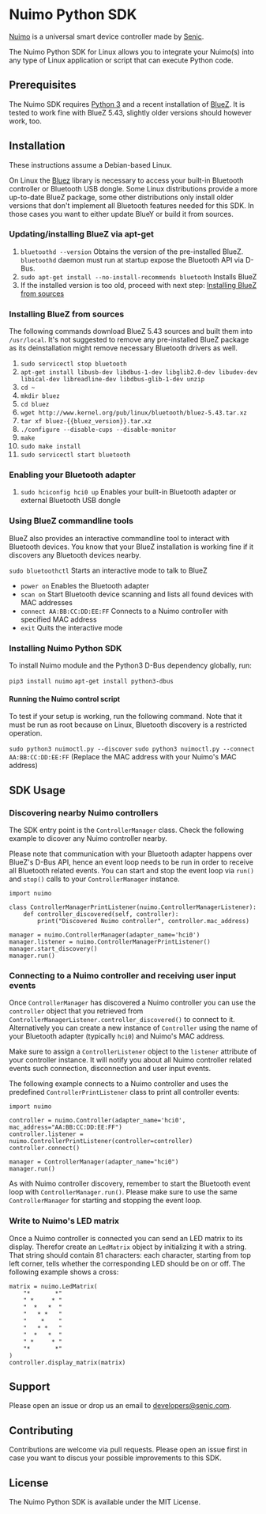 # Nuimo Python SDK
[Nuimo](https://senic.com) is a universal smart device controller made by [Senic](https://senic.com).

The Nuimo Python SDK for Linux allows you to integrate your Nuimo(s) into any type of Linux application or script that can execute Python code.

## Prerequisites
The Nuimo SDK requires [Python 3](https://www.python.org) and a recent installation of [BlueZ](http://www.bluez.org/). It is tested to work fine with BlueZ 5.43, slightly older versions should however work, too.

## Installation
These instructions assume a Debian-based Linux.

On Linux the [Bluez](http://www.bluez.org/) library is necessary to access your built-in Bluetooth controller or Bluetooth USB dongle. Some Linux distributions provide a more up-to-date BlueZ package, some other distributions only install older versions that don't implement all Bluetooth features needed for this SDK. In those cases you want to either update BlueY or build it from sources.

### Updating/installing BlueZ via apt-get

1. `bluetoothd --version` Obtains the version of the pre-installed BlueZ. `bluetoothd` daemon must run at startup expose the Bluetooth API via D-Bus.
2. `sudo apt-get install --no-install-recommends bluetooth` Installs BlueZ
3. If the installed version is too old, proceed with next step: [Installing BlueZ from sources](#installing-bluez-from-sources)

### Installing BlueZ from sources

The following commands download BlueZ 5.43 sources and built them into `/usr/local`. It's not suggested to remove any pre-installed BlueZ package as its deinstallation might remove necessary Bluetooth drivers as well.

1. `sudo servicectl stop bluetooth`
2. `apt-get install libusb-dev libdbus-1-dev libglib2.0-dev libudev-dev libical-dev libreadline-dev libdbus-glib-1-dev unzip`
3. `cd ~`
4. `mkdir bluez`
5. `cd bluez`
6. `wget http://www.kernel.org/pub/linux/bluetooth/bluez-5.43.tar.xz`
7. `tar xf bluez-{{bluez_version}}.tar.xz`
8. `./configure --disable-cups --disable-monitor`
9. `make`
10. `sudo make install`
11. `sudo servicectl start bluetooth`

### Enabling your Bluetooth adapter

1. `sudo hciconfig hci0 up` Enables your built-in Bluetooth adapter or external Bluetooth USB dongle

### Using BlueZ commandline tools
BlueZ also provides an interactive commandline tool to interact with Bluetooth devices. You know that your BlueZ installation is working fine if it discovers any Bluetooth devices nearby.

`sudo bluetoothctl` Starts an interactive mode to talk to BlueZ
  * `power on` Enables the Bluetooth adapter
  * `scan on` Start Bluetooth device scanning and lists all found devices with MAC addresses
  * `connect AA:BB:CC:DD:EE:FF` Connects to a Nuimo controller with specified MAC address
  * `exit` Quits the interactive mode

### Installing Nuimo Python SDK

To install Nuimo module and the Python3 D-Bus dependency globally, run:

`pip3 install nuimo`
`apt-get install python3-dbus`

#### Running the Nuimo control script

To test if your setup is working, run the following command. Note that it must be run as root because on Linux, Bluetooth discovery is a restricted operation.

`sudo python3 nuimoctl.py --discover`
`sudo python3 nuimoctl.py --connect AA:BB:CC:DD:EE:FF` (Replace the MAC address with your Nuimo's MAC address)

## SDK Usage

### Discovering nearby Nuimo controllers

The SDK entry point is the `ControllerManager` class. Check the following example to dicover any Nuimo controller nearby.

Please note that communication with your Bluetooth adapter happens over BlueZ's D-Bus API, hence an event loop needs to be run in order to receive all Bluetooth related events. You can start and stop the event loop via `run()` and `stop()` calls to your `ControllerManager` instance.


```
import nuimo

class ControllerManagerPrintListener(nuimo.ControllerManagerListener):
    def controller_discovered(self, controller):
        print("Discovered Nuimo controller", controller.mac_address)

manager = nuimo.ControllerManager(adapter_name='hci0')
manager.listener = nuimo.ControllerManagerPrintListener()
manager.start_discovery()
manager.run()

```

### Connecting to a Nuimo controller and receiving user input events

Once `ControllerManager` has discovered a Nuimo controller you can use the `controller` object that you retrieved from `ControllerManagerListener.controller_discovered()` to connect to it. Alternatively you can create a new instance of `Controller` using the name of your Bluetooth adapter (typically `hci0`) and Nuimo's MAC address.

Make sure to assign a `ControllerListener` object to the `listener` attribute of your controller instance. It will notify you about all Nuimo controller related events such connection, disconnection and user input events.

The following example connects to a Nuimo controller and uses the predefined `ControllerPrintListener` class to print all controller events:

```
import nuimo

controller = nuimo.Controller(adapter_name='hci0', mac_address="AA:BB:CC:DD:EE:FF")
controller.listener = nuimo.ControllerPrintListener(controller=controller)
controller.connect()

manager = ControllerManager(adapter_name="hci0")
manager.run()

```

As with Nuimo controller discovery, remember to start the Bluetooth event loop with `ControllerManager.run()`. Please make sure to use the same `ControllerManager` for starting and stopping the event loop.

### Write to Nuimo's LED matrix

Once a Nuimo controller is connected you can send an LED matrix to its display. Therefor create an `LedMatrix` object by initializing it with a string. That string should contain 81 characters: each character, starting from top left corner, tells whether the corresponding LED should be on or off. The following example shows a cross:

```
matrix = nuimo.LedMatrix(
    "*       *"
    " *     * "
    "  *   *  "
    "   * *   "
    "    *    "
    "   * *   "
    "  *   *  "
    " *     * "
    "*       *"
)
controller.display_matrix(matrix)

```

## Support

Please open an issue or drop us an email to [developers@senic.com](mailto:developers@senic.com).

## Contributing

Contributions are welcome via pull requests. Please open an issue first in case you want to discus your possible improvements to this SDK.

## License

The Nuimo Python SDK is available under the MIT License.

